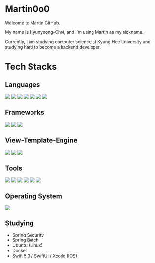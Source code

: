 # Martin0o0

Welcome to Martin GitHub.

My name is Hyunyeong-Choi, and i'm using Martin as my nickname.

Currently, I am studying computer science at Kyung Hee University and studying hard to become a backend developer.


# Tech Stacks

## Languages

<img src="https://img.shields.io/badge/-C%2FC%2B%2B-brightgreen"/> <img src="https://img.shields.io/badge/-Java-red"/>
<img src="https://img.shields.io/badge/-Python-blue"/>
<img src="https://img.shields.io/badge/-HTML5-lightgrey"/>
<img src="https://img.shields.io/badge/-CSS3-orange"/>
<img src="https://img.shields.io/badge/-JS(ES5)-yellow"/>
<img src="https://img.shields.io/badge/-SQL-yellowgreen"/>


## Frameworks

<img src="https://img.shields.io/badge/-Spring%20Boot-green"/> <img src="https://img.shields.io/badge/-JPA-lightgrey"/>
<img src="https://img.shields.io/badge/-Spring%20Security-green"/>

## View-Template-Engine

<img src="https://img.shields.io/badge/-Mustache-yellow"/> <img src="https://img.shields.io/badge/-Bootstrap5-purple"/>
<img src="https://img.shields.io/badge/-Thymeleaf-green"/>

## Tools

<img src="https://img.shields.io/badge/-VS%20Code-blue"/> <img src="https://img.shields.io/badge/-IntelliJ-red"/>
<img src="https://img.shields.io/badge/-Xcode-black"/>
<img src="https://img.shields.io/badge/-MySQL-orange"/>
<img src="https://img.shields.io/badge/-H2-grey"/>
<img src="https://img.shields.io/badge/-Redis-red"/>

## Operating System

<img src="https://img.shields.io/badge/-MacOS(MacBook pro 14)-black"/>

    

## Studying
 - Spring Security 
 - Spring Batch
 - Ubuntu (Linux) 
 - Docker
 - Swift 5.3 / SwiftUI / Xcode (IOS)
